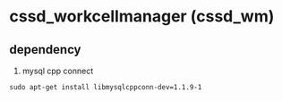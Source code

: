 # cssd_workcellmanager (cssd_wm)

## dependency
1. mysql cpp connect
```
sudo apt-get install libmysqlcppconn-dev=1.1.9-1
```

